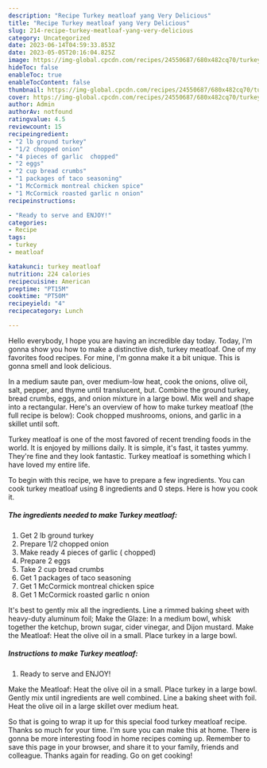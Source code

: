 ```yaml
---
description: "Recipe Turkey meatloaf yang Very Delicious"
title: "Recipe Turkey meatloaf yang Very Delicious"
slug: 214-recipe-turkey-meatloaf-yang-very-delicious
category: Uncategorized
date: 2023-06-14T04:59:33.853Z
date: 2023-05-05T20:16:04.825Z
image: https://img-global.cpcdn.com/recipes/24550687/680x482cq70/turkey-meatloaf-recipe-main-photo.jpg
hideToc: false
enableToc: true
enableTocContent: false
thumbnail: https://img-global.cpcdn.com/recipes/24550687/680x482cq70/turkey-meatloaf-recipe-main-photo.jpg
cover: https://img-global.cpcdn.com/recipes/24550687/680x482cq70/turkey-meatloaf-recipe-main-photo.jpg
author: Admin
authorAv: notfound
ratingvalue: 4.5
reviewcount: 15
recipeingredient:
- "2 lb ground turkey"
- "1/2 chopped onion"
- "4 pieces of garlic  chopped"
- "2 eggs"
- "2 cup bread crumbs"
- "1 packages of taco seasoning"
- "1 McCormick montreal chicken spice"
- "1 McCormick roasted garlic n onion"
recipeinstructions:

- "Ready to serve and ENJOY!"
categories:
- Recipe
tags:
- turkey
- meatloaf

katakunci: turkey meatloaf 
nutrition: 224 calories
recipecuisine: American
preptime: "PT15M"
cooktime: "PT50M"
recipeyield: "4"
recipecategory: Lunch

---
```



Hello everybody, I hope you are having an incredible day today. Today, I'm gonna show you how to make a distinctive dish, turkey meatloaf. One of my favorites food recipes. For mine, I'm gonna make it a bit unique. This is gonna smell and look delicious.

In a medium saute pan, over medium-low heat, cook the onions, olive oil, salt, pepper, and thyme until translucent, but. Combine the ground turkey, bread crumbs, eggs, and onion mixture in a large bowl. Mix well and shape into a rectangular. Here&#39;s an overview of how to make turkey meatloaf (the full recipe is below): Cook chopped mushrooms, onions, and garlic in a skillet until soft.

Turkey meatloaf is one of the most favored of recent trending foods in the world. It is enjoyed by millions daily. It is simple, it's fast, it tastes yummy. They're fine and they look fantastic. Turkey meatloaf is something which I have loved my entire life.


To begin with this recipe, we have to prepare a few ingredients. You can cook turkey meatloaf using 8 ingredients and 0 steps. Here is how you cook it.

<!--inarticleads1-->

##### The ingredients needed to make Turkey meatloaf:

1. Get 2 lb ground turkey
1. Prepare 1/2 chopped onion
1. Make ready 4 pieces of garlic ( chopped)
1. Prepare 2 eggs
1. Take 2 cup bread crumbs
1. Get 1 packages of taco seasoning
1. Get 1 McCormick montreal chicken spice
1. Get 1 McCormick roasted garlic n onion


It&#39;s best to gently mix all the ingredients. Line a rimmed baking sheet with heavy-duty aluminum foil; Make the Glaze: In a medium bowl, whisk together the ketchup, brown sugar, cider vinegar, and Dijon mustard. Make the Meatloaf: Heat the olive oil in a small. Place turkey in a large bowl. 

<!--inarticleads2-->

##### Instructions to make Turkey meatloaf:


1. Ready to serve and ENJOY!

Make the Meatloaf: Heat the olive oil in a small. Place turkey in a large bowl. Gently mix until ingredients are well combined. Line a baking sheet with foil. Heat the olive oil in a large skillet over medium heat. 

So that is going to wrap it up for this special food turkey meatloaf recipe. Thanks so much for your time. I'm sure you can make this at home. There is gonna be more interesting food in home recipes coming up. Remember to save this page in your browser, and share it to your family, friends and colleague. Thanks again for reading. Go on get cooking!
